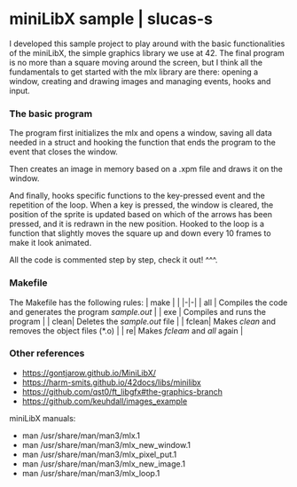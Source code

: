 # miniLibX sample | slucas-s
I developed this sample project to play around with the basic functionalities of the miniLibX, the simple graphics library we use at 42. The final program is no more than a square moving around the screen, but I think all the fundamentals to get started with the mlx library are there: opening a window, creating and drawing images and managing events, hooks and input.

### The basic program
The program first initializes the mlx and opens a window, saving all data needed in a struct and hooking the function that ends the program to the event that closes the window.

Then creates an image in memory based on a .xpm file and draws it on the window.

And finally, hooks specific functions to the key-pressed event and the repetition of the loop. 
When a key is pressed, the window is cleared, the position of the sprite is updated based on which of the arrows has been pressed, and it is redrawn in the new position.
Hooked to the loop is a function that slightly moves the square up and down every 10 frames to make it look animated.

All the code is commented step by step, check it out! ^^^.

### Makefile
The Makefile has the following rules:
| make  | |
|-|-|
| all  |  Compiles the code and generates the program _sample.out_ |
| exe |  Compiles and runs the program |
| clean|  Deletes the _sample.out_ file |
| fclean| Makes _clean_ and removes the object files (*.o) |
| re| Makes _fcleam_ and _all_ again |

### Other references
* https://gontjarow.github.io/MiniLibX/
* https://harm-smits.github.io/42docs/libs/minilibx
* https://github.com/qst0/ft_libgfx#the-graphics-branch
* https://github.com/keuhdall/images_example

miniLibX manuals:
* man /usr/share/man/man3/mlx.1
* man /usr/share/man/man3/mlx_new_window.1
* man /usr/share/man/man3/mlx_pixel_put.1
* man /usr/share/man/man3/mlx_new_image.1
* man /usr/share/man/man3/mlx_loop.1
